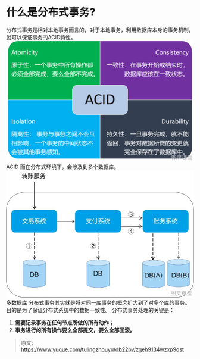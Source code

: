 # 什么是分布式事务?

分布式事务是相对本地事务而言的，对于本地事务，利用数据库本身的事务机制，就可以保证事务的ACID特性。
![1695888893434-299916d8-40d8-48d4-a167-58e2342e0f2a.png](./img/gc0yJHY_kAI4dYDx/1695888893434-299916d8-40d8-48d4-a167-58e2342e0f2a-917784.png)
ACID
而在分布式环境下，会涉及到多个数据库。
![1695889076528-e0c496e5-a7c3-4122-b377-c4f730b15194.jpeg](./img/gc0yJHY_kAI4dYDx/1695889076528-e0c496e5-a7c3-4122-b377-c4f730b15194-395667.jpeg)
多数据库
分布式事务其实就是将对同一库事务的概念扩大到了对多个库的事务。目的是为了保证分布式系统中的数据一致性。
分布式事务处理的关键是：

1. **需要记录事务在任何节点所做的所有动作；**
2. **事务进行的所有操作要么全部提交，要么全部回滚。**


> 原文: <https://www.yuque.com/tulingzhouyu/db22bv/zgeh9134wzxp9qst>